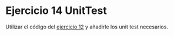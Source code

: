 # Ejercicio 14 UnitTest

Utilizar el código del [ejercicio 12](https://dev.azure.com/vy-it-university/Ejercicios/_git/Ejercicio12_Adventure) y añadirle los unit test necesarios.